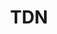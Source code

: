 ---
title: TDN
thumb: tdn.thumb.jpg
layout: works
permalink: /works/telerik-developer-network.html
---